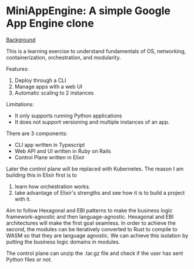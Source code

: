 # MiniAppEngine: A simple Google App Engine clone

[Background](https://sid707.hashnode.dev/miniappengine-building-a-paas-from-scratch)

This is a learning exercise to understand fundamentals of OS, networking, containerization, orchestration, and modularity.

Features:
1) Deploy through a CLI
2) Manage apps with a web UI
3) Automatic scaling to 2 instances

Limitations:
   - It only supports running Python applications
   - It does not support versioning and multiple instances of an app.

There are 3 components:
- CLI app written in Typescript
- Web API and UI written in Ruby on Rails
- Control Plane written in Elixir

Later the control plane will be replaced with Kubernetes. The reason I am building this in Elixir first is to
1) learn how orchestration works. 
2) take advantage of Elixir's strengths and see how it is to build a project with it.

Aim to follow Hexagonal and EBI patterns to make the business logic framework-agnostic and then language-agnostic.
Hexagonal and EBI architectures will make the first goal seamless. In order to achieve the second, the modules can be iteratively converted to Rust to compile to WASM so that they are language agnostic. We can achieve this isolation by putting the business logic domains in modules.

The control plane can unzip the .tar.gz file and check if the user has sent Python files or not.